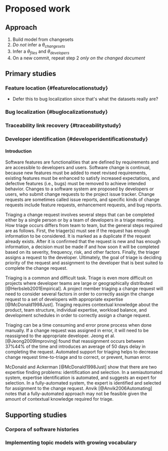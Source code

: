 # Proposed work

## Approach

1. Build model from changesets
2. *Do not* infer a $\theta_{changesets}$
3. Infer a $\theta_{files}$ and $\theta_{developers}$
4. On a new commit, repeat step 2 *only on the changed document*

## Primary studies

### Feature location {#featurelocationstudy}

- Defer this to bug localization since that's what the datasets really
  are?

### Bug localization {#buglocalizationstudy}


### Traceability link recovery {#traceabilitystudy}

### Developer identification {#developeridentificationstudy}


#### Introduction

Software features are functionalities that
are defined by requirements and
are accessible to developers and users.
Software change is continual, because
new features must be added to meet revised requirements,
existing features must be enhanced to satisfy increased expectations, and
defective features (i.e., bugs) must be removed to achieve intended behavior.
Changes to a software system are proposed by developers or users,
who submit change requests to the project issue tracker.
Change requests are sometimes called issue reports, and
specific kinds of change requests include
feature requests, enhancement requests, and bug reports.

Triaging a change request involves several steps that can be completed
either by a single person or by a team of developers in a triage meeting.
How triage occurs differs from team to team, but the general steps
required are as follows. First, the triager(s) must see if the request has
enough information to be considered. It is marked as a duplicate if the
request already exists. After it is confirmed that the request is new
and has enough information, a decision must be made if and how soon it
will be completed based on its severity, frequency, risk, and other
factors. Finally, the triager assigns a request to the developer.
Ultimately, the goal of triage is deciding priority of the request and
assignment to the developer that is best suited to complete the change
request.

Triaging is a common and difficult task. Triage is even more difficult
on projects where developer teams are large or geographically
distributed [@Herbsleb2001Empirical]. A project member triaging
a change request will need to consider several factors in order to
correctly assign the change request to a set of developers with
appropriate expertise [@McDonald1998Just]. Triaging requires
contextual knowledge about the product, team structure, individual
expertise, workload balance, and development schedules in order to
correctly assign a change request.

Triaging can be a time consuming and error prone process when done
manually. If a change request was assigned in error, it will need to be
reassigned to the appropriate developer. Jeong et
al. [@Jeong2009Improving] found that reassignment occurs between
37\%44\% of the time and introduces an average of 50 days delay in
completing the request. Automated support for triaging helps to decrease
change request time-to-triage and to correct, or prevent, human error.

McDonald and Ackerman [@McDonald1998Just] show that there are two
expertise finding problems: identification and selection. In
a semiautomated system, expertise identification is automated, and
suggests an expert for selection. In a fully-automated system, the
expert is identified and selected for assignment to the change request.
Anvik [@Anvik2006Automating] notes that a fully-automated approach may
not be feasible given the amount of contextual knowledge required for
triage.

## Supporting studies

### Corpora of software histories


### Implementing topic models with growing vocabulary


